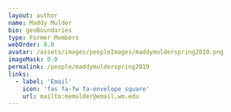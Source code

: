 ```yaml
---
layout: author
name: Maddy Mulder
bio: geoBoundaries
type: Former Members
webOrder: 8.0
avatar: /assets/images/peopleImages/maddymulderspring2019.png
imageMask: 0.0
permalink: /people/maddymulderspring2019
links:
  - label: 'Email'
    icon: 'fas fa-fw fa-envelope square'
    url: mailto:memulder@email.wm.edu
---
```

